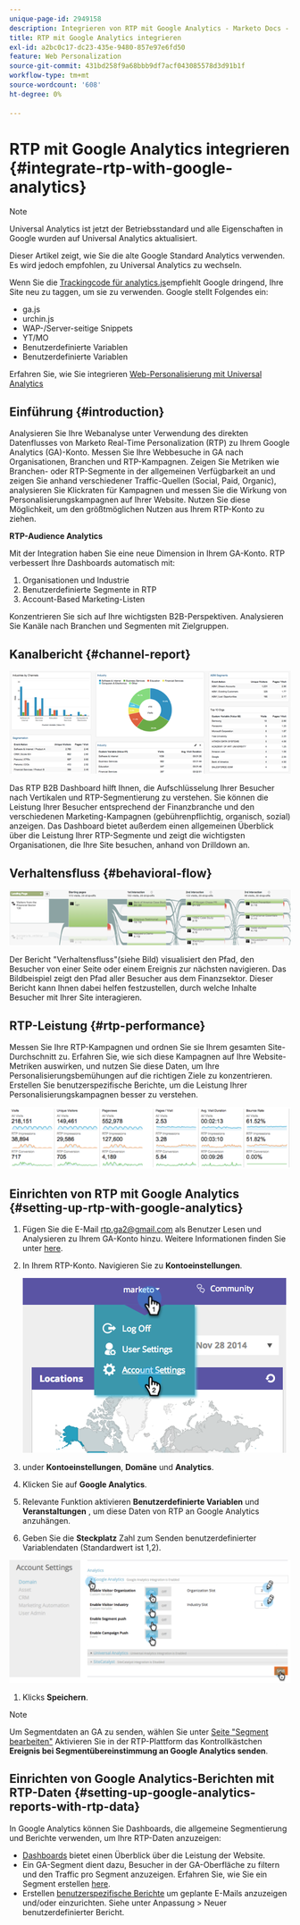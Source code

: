 ```yaml
---
unique-page-id: 2949158
description: Integrieren von RTP mit Google Analytics - Marketo Docs - Produktdokumentation
title: RTP mit Google Analytics integrieren
exl-id: a2bc0c17-dc23-435e-9480-857e97e6fd50
feature: Web Personalization
source-git-commit: 431bd258f9a68bbb9df7acf043085578d3d91b1f
workflow-type: tm+mt
source-wordcount: '608'
ht-degree: 0%

---
```


# RTP mit Google Analytics integrieren {#integrate-rtp-with-google-analytics}

>[!NOTE]
>
>Universal Analytics ist jetzt der Betriebsstandard und alle Eigenschaften in Google wurden auf Universal Analytics aktualisiert.
>
>Dieser Artikel zeigt, wie Sie die alte Google Standard Analytics verwenden. Es wird jedoch empfohlen, zu Universal Analytics zu wechseln.
>
>Wenn Sie die [Trackingcode für analytics.js](https://developers.google.com/analytics/devguides/collection/analyticsjs/)empfiehlt Google dringend, Ihre Site neu zu taggen, um sie zu verwenden. Google stellt Folgendes ein:
>
>* ga.js
>* urchin.js
>* WAP-/Server-seitige Snippets
>* YT/MO
>* Benutzerdefinierte Variablen
>* Benutzerdefinierte Variablen
>
>Erfahren Sie, wie Sie integrieren [Web-Personalisierung mit Universal Analytics](/help/marketo/product-docs/web-personalization/reporting-for-web-personalization/web-analytics-integrations/integrate-rtp-with-google-universal-analytics.md)

## Einführung {#introduction}

Analysieren Sie Ihre Webanalyse unter Verwendung des direkten Datenflusses von Marketo Real-Time Personalization (RTP) zu Ihrem Google Analytics (GA)-Konto. Messen Sie Ihre Webbesuche in GA nach Organisationen, Branchen und RTP-Kampagnen. Zeigen Sie Metriken wie Branchen- oder RTP-Segmente in der allgemeinen Verfügbarkeit an und zeigen Sie anhand verschiedener Traffic-Quellen (Social, Paid, Organic), analysieren Sie Klickraten für Kampagnen und messen Sie die Wirkung von Personalisierungskampagnen auf Ihrer Website. Nutzen Sie diese Möglichkeit, um den größtmöglichen Nutzen aus Ihrem RTP-Konto zu ziehen.

**RTP-Audience Analytics**

Mit der Integration haben Sie eine neue Dimension in Ihrem GA-Konto. RTP verbessert Ihre Dashboards automatisch mit:

1. Organisationen und Industrie
1. Benutzerdefinierte Segmente in RTP
1. Account-Based Marketing-Listen

Konzentrieren Sie sich auf Ihre wichtigsten B2B-Perspektiven. Analysieren Sie Kanäle nach Branchen und Segmenten mit Zielgruppen.

## Kanalbericht {#channel-report}

![](assets/image2014-11-28-16-3a39-3a28.png)

Das RTP B2B Dashboard hilft Ihnen, die Aufschlüsselung Ihrer Besucher nach Vertikalen und RTP-Segmentierung zu verstehen. Sie können die Leistung Ihrer Besucher entsprechend der Finanzbranche und den verschiedenen Marketing-Kampagnen (gebührenpflichtig, organisch, sozial) anzeigen. Das Dashboard bietet außerdem einen allgemeinen Überblick über die Leistung Ihrer RTP-Segmente und zeigt die wichtigsten Organisationen, die Ihre Site besuchen, anhand von Drilldown an.

## Verhaltensfluss {#behavioral-flow}

![](assets/image2014-11-28-16-3a40-3a43.png)

Der Bericht &quot;Verhaltensfluss&quot;(siehe Bild) visualisiert den Pfad, den Besucher von einer Seite oder einem Ereignis zur nächsten navigieren. Das Bildbeispiel zeigt den Pfad aller Besucher aus dem Finanzsektor. Dieser Bericht kann Ihnen dabei helfen festzustellen, durch welche Inhalte Besucher mit Ihrer Site interagieren.

## RTP-Leistung {#rtp-performance}

Messen Sie Ihre RTP-Kampagnen und ordnen Sie sie Ihrem gesamten Site-Durchschnitt zu. Erfahren Sie, wie sich diese Kampagnen auf Ihre Website-Metriken auswirken, und nutzen Sie diese Daten, um Ihre Personalisierungsbemühungen auf die richtigen Ziele zu konzentrieren. Erstellen Sie benutzerspezifische Berichte, um die Leistung Ihrer Personalisierungskampagnen besser zu verstehen.

![](assets/image2014-11-28-16-3a47-3a0.png)

## Einrichten von RTP mit Google Analytics {#setting-up-rtp-with-google-analytics}

1. Fügen Sie die E-Mail rtp.ga2@gmail.com als Benutzer Lesen und Analysieren zu Ihrem GA-Konto hinzu. Weitere Informationen finden Sie unter [here](https://support.google.com/analytics/answer/2884495?hl=en).

1. In Ihrem RTP-Konto. Navigieren Sie zu **Kontoeinstellungen**.

   ![](assets/image2014-11-28-16-3a54-3a40.png)

1. under **Kontoeinstellungen**, **Domäne** und **Analytics**.

1. Klicken Sie auf **Google Analytics**.

1. Relevante Funktion aktivieren **Benutzerdefinierte Variablen** und **Veranstaltungen** , um diese Daten von RTP an Google Analytics anzuhängen.

1. Geben Sie die **Steckplatz** Zahl zum Senden benutzerdefinierter Variablendaten (Standardwert ist 1,2).

![](assets/image2014-11-28-17-3a0-3a17.png)

1. Klicks **Speichern**.

>[!NOTE]
>
>Um Segmentdaten an GA zu senden, wählen Sie unter [Seite &quot;Segment bearbeiten&quot;](/help/marketo/product-docs/web-personalization/using-web-segments/create-a-basic-web-segment.md) Aktivieren Sie in der RTP-Plattform das Kontrollkästchen **Ereignis bei Segmentübereinstimmung an Google Analytics senden**.

## Einrichten von Google Analytics-Berichten mit RTP-Daten {#setting-up-google-analytics-reports-with-rtp-data}

In Google Analytics können Sie Dashboards, die allgemeine Segmentierung und Berichte verwenden, um Ihre RTP-Daten anzuzeigen:

* [Dashboards](https://support.google.com/analytics/answer/1068216?hl=en) bietet einen Überblick über die Leistung der Website.
* Ein GA-Segment dient dazu, Besucher in der GA-Oberfläche zu filtern und den Traffic pro Segment anzuzeigen. Erfahren Sie, wie Sie ein Segment erstellen [here](https://support.google.com/analytics/answer/3124493?hl=en).
* Erstellen [benutzerspezifische Berichte](https://support.google.com/analytics/answer/1033013?hl=en) um geplante E-Mails anzuzeigen und/oder einzurichten. Siehe unter Anpassung > Neuer benutzerdefinierter Bericht.
